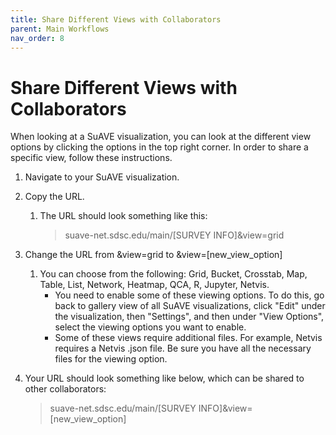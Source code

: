 ```yaml
---
title: Share Different Views with Collaborators
parent: Main Workflows
nav_order: 8
---
```


# Share Different Views with Collaborators

When looking at a SuAVE visualization, you can look at the different view options by clicking the options in the top right corner. In order to share a specific view, follow these instructions.

1. Navigate to your SuAVE visualization.

2. Copy the URL.

   1. The URL should look something like this: 

      > suave-net.sdsc.edu/main/[SURVEY INFO]&view=grid

3. Change the URL from &view=grid to &view=[new_view_option]
   1. You can choose from the following: Grid, Bucket, Crosstab, Map, Table, List, Network, Heatmap, QCA, R, Jupyter, Netvis.
      - You need to enable some of these viewing options. To do this, go back to gallery view of all SuAVE visualizations, click "Edit" under the visualization, then "Settings", and then under "View Options", select the viewing options you want to enable.
      - Some of these views require additional files. For example, Netvis requires a Netvis .json file. Be sure you have all the necessary files for the viewing option.

4. Your URL should look something like below, which can be shared to other collaborators:

   > suave-net.sdsc.edu/main/[SURVEY INFO]&view=[new_view_option]
